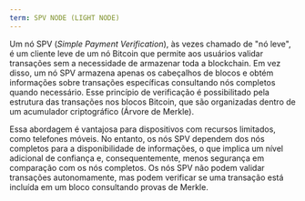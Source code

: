 ```yaml
---
term: SPV NODE (LIGHT NODE)
---
```


Um nó SPV (*Simple Payment Verification*), às vezes chamado de "nó leve", é um cliente leve de um nó Bitcoin que permite aos usuários validar transações sem a necessidade de armazenar toda a blockchain. Em vez disso, um nó SPV armazena apenas os cabeçalhos de blocos e obtém informações sobre transações específicas consultando nós completos quando necessário. Esse princípio de verificação é possibilitado pela estrutura das transações nos blocos Bitcoin, que são organizadas dentro de um acumulador criptográfico (Árvore de Merkle).

Essa abordagem é vantajosa para dispositivos com recursos limitados, como telefones móveis. No entanto, os nós SPV dependem dos nós completos para a disponibilidade de informações, o que implica um nível adicional de confiança e, consequentemente, menos segurança em comparação com os nós completos. Os nós SPV não podem validar transações autonomamente, mas podem verificar se uma transação está incluída em um bloco consultando provas de Merkle.